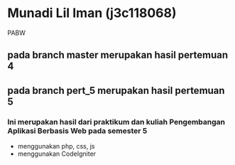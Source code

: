 # Munadi Lil Iman (j3c118068)
PABW
## pada branch master merupakan hasil pertemuan 4
## pada branch pert_5 merupakan hasil pertemuan 5
### Ini merupakan hasil dari praktikum dan kuliah Pengembangan Aplikasi Berbasis Web pada semester 5
- menggunakan php, css, js
- menggunakan CodeIgniter
